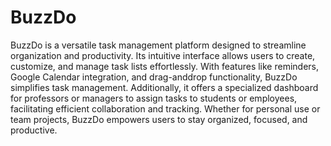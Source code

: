 # BuzzDo
BuzzDo is a versatile task management platform designed to streamline organization and productivity. Its intuitive interface allows users to create, customize, and manage task lists effortlessly. With features like reminders, Google Calendar integration, and drag-anddrop functionality, BuzzDo simplifies task management.
Additionally, it offers a specialized dashboard for professors or managers to assign tasks to students or employees, facilitating efficient collaboration and tracking. Whether for personal use or team projects, BuzzDo empowers users to stay organized, focused, and productive.
